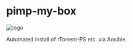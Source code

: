 # pimp-my-box

![logo](https://raw.githubusercontent.com/pyroscope/pimp-my-box/master/images/purple-hat.png)

Automated install of rTorrent-PS etc. via Ansible.
